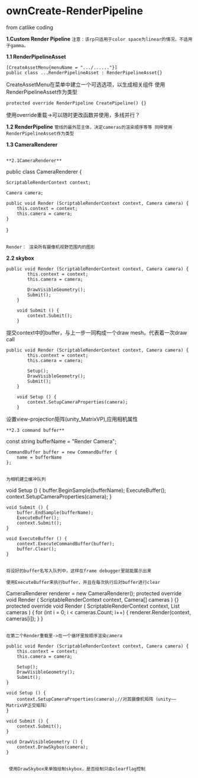 # ownCreate-RenderPipeline
from catlike coding

**1.Custom Render Pipeline**
`注意：该rp只适用于color space为linear的情况，不适用于gamma。`

**1.1 RenderPipelineAsset**
```
[CreateAssetMenu{menuName = ".../......"}]
public class ...RenderPipelineAsset : RenderPipelineAsset{}
```

CreateAssetMenu在菜单中建立一个可选选项，以生成相关组件
使用RenderPipelineAsset作为类型

```
protected override RenderPipeline CreatePipeline() {}
```

使用override重载->可以随时更改函数并使用，多线并行？

**1.2 RenderPipeline**
`管线的最外层主体，决定cameras的渲染顺序等等
同样使用RenderPipelineAsset作为类型`

**1.3 CameraRenderer**

```

**2.1CameraRenderer**

```
public class CameraRenderer {

	ScriptableRenderContext context;

	Camera camera;

	public void Render (ScriptableRenderContext context, Camera camera) {
		this.context = context;
		this.camera = camera;
	}
}
```

Render： 渲染所有摄像机视野范围内的图形

```
**2.2 skybox**

```
public void Render (ScriptableRenderContext context, Camera camera) {
		this.context = context;
		this.camera = camera;

		DrawVisibleGeometry();
		Submit();
	}

	void Submit () {
		context.Submit();
	}
```

提交context中的buffer，与上一步一同构成一个draw mesh。代表着一次draw call

```
public void Render (ScriptableRenderContext context, Camera camera) {
		this.context = context;
		this.camera = camera;

		Setup();
		DrawVisibleGeometry();
		Submit();
	}

	void Setup () {
		context.SetupCameraProperties(camera);
	}
```

设置view-projection矩阵(unity_MatrixVP),应用相机属性

```
**2.3 command buffer**

```


const string bufferName = "Render Camera";

	CommandBuffer buffer = new CommandBuffer {
		name = bufferName
	};
```

为相机建立缓冲队列

```
void Setup () {
		buffer.BeginSample(bufferName);
		ExecuteBuffer();
		context.SetupCameraProperties(camera);
	}

	void Submit () {
		buffer.EndSample(bufferName);
		ExecuteBuffer();
		context.Submit();
	}

	void ExecuteBuffer () {
		context.ExecuteCommandBuffer(buffer);
		buffer.Clear();
	}
```

将设好的buffer名写入队列中，这样在frame debugger里就能展示出来

使用ExecuteBuffer来执行buffer，并且在每次执行后对buffer进行clear

```
CameraRenderer renderer = new CameraRenderer();
	protected override void Render (
		ScriptableRenderContext context, Camera[] cameras
	) {}
		protected override void Render (
		ScriptableRenderContext context, List<Camera> cameras
	) {
		for (int i = 0; i < cameras.Count; i++) {
			renderer.Render(context, cameras[i]);
		}
	}
```

在第二个Render重载里->在一个循环里按顺序渲染camera

```
	public void Render (ScriptableRenderContext context, Camera camera) {
		this.context = context;
		this.camera = camera;

		Setup();
		DrawVisibleGeometry();
		Submit();
	}

	void Setup () {
		context.SetupCameraProperties(camera);//对其摄像机矩阵（unity——MatrixVP正交矩阵）
	}

	void Submit () {
		context.Submit();
	}

	void DrawVisibleGeometry () {
		context.DrawSkybox(camera);
	}

```

 使用DrawSkybox来单独绘制skybox，是否绘制只由clearflag控制
